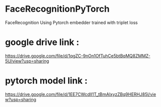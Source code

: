 # FaceRecognitionPyTorch
FaceRecognition Using Pytorch embedder trained with triplet loss

# google drive link :
https://drive.google.com/file/d/1qgZC-9nOn1OfTuhCe5btBqMQ8ZMMZ-5U/view?usp=sharing

# pytorch model link :
https://drive.google.com/file/d/1EE7CWcdlI1T_tBmAlxyzZBq9HERHJ85l/view?usp=sharing
